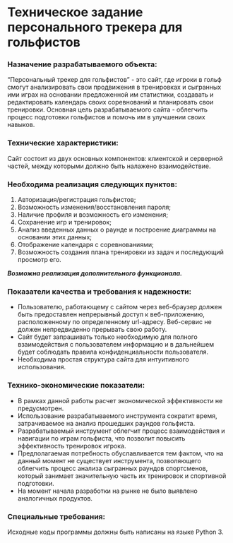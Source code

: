 Техническое задание персонального трекера для гольфистов
===========================================================


### Назначение разрабатываемого объекта:
“Персональный трекер для гольфистов” - это сайт, где игроки в гольф смогут анализировать свои продвижения в тренировках и сыгранных ими играх на основании предложенной им статистики, создавать и редактировать календарь своих соревнований и планировать свои тренировки.
Основная цель разрабатываемого сайта - облегчить процесс подготовки гольфистов и помочь им в улучшении своих навыков.


### Технические характеристики:
Сайт состоит из двух основных компонентов: клиентской и серверной частей, между которыми должно быть налажено взаимодействие.


### Необходима реализация следующих пунктов:
1. Авторизация/регистрация гольфистов;
2. Возможность изменения/восстановления пароля;
3. Наличие профиля и возможность его изменения;
4. Сохранение игр и тренировок;
5. Анализ введенных данных о раунде и построение диаграммы на основании этих данных;
6. Отображение календаря с соревнованиями;
7. Возможность создания плана тренировки из задач и последующий просмотр его.

***Возможна реализация дополнительного функционала.***


### Показатели качества и требования к надежности:
* Пользователю, работающему с сайтом через веб-браузер должен быть предоставлен непрерывный доступ к веб-приложению, расположенному по определенному url-адресу. Веб-сервис не должен непредвиденно прерывать свою работу. 
* Сайт будет запрашивать только необходимую для полного взаимодействия с пользователем информацию и в дальнейшем будет соблюдать правила конфиденциальности пользователя.
* Необходима простая структура сайта для интуитивного использования.


### Технико-экономические показатели:
* В рамках данной работы расчет экономической эффективности не предусмотрен. 
* Использование разрабатываемого инструмента сократит время, затрачиваемое на анализ прошедших раундов гольфиста. 
* Разрабатываемый инструмент облегчит процесс взаимодействия и навигации по играм гольфиста, что позволит повысить эффективность тренировок игрока.
* Предполагаемая потребность обуславливается тем фактом, что на данный момент не существует инструмента, позволяющего облегчить процесс анализа сыгранных раундов спортсменов, который занимает значительную часть их тренировок и спортивной подготовки.  
* На момент начала разработки на рынке не было выявлено аналогичных продуктов.


### Специальные требования:
Исходные коды программы должны быть написаны на языке Python 3.